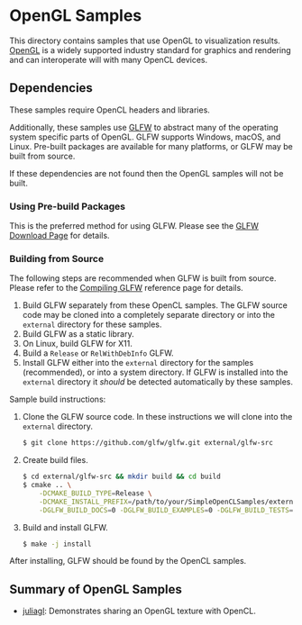 # OpenGL Samples

This directory contains samples that use OpenGL to visualization results.
[OpenGL](https://www.khronos.org/opengl/) is a widely supported industry standard for graphics and rendering and can interoperate will with many OpenCL devices.

## Dependencies

These samples require OpenCL headers and libraries.

Additionally, these samples use [GLFW](https://www.glfw.org/) to abstract many of the operating system specific parts of OpenGL.
GLFW supports Windows, macOS, and Linux.
Pre-built packages are available for many platforms, or GLFW may be built from source.

If these dependencies are not found then the OpenGL samples will not be built.

### Using Pre-build Packages

This is the preferred method for using GLFW.
Please see the [GLFW Download Page](https://www.glfw.org/download.html) for details.

### Building from Source

The following steps are recommended when GLFW is built from source.
Please refer to the [Compiling GLFW](https://www.glfw.org/docs/latest/compile_guide.html) reference page for details.

1. Build GLFW separately from these OpenCL samples.
The GLFW source code may be cloned into a completely separate directory or into the `external` directory for these samples.
2. Build GLFW as a static library.
3. On Linux, build GLFW for X11.
3. Build a `Release` or `RelWithDebInfo` GLFW.
4. Install GLFW either into the `external` directory for the samples (recommended), or into a system directory.
If GLFW is installed into the `external` directory it _should_ be detected automatically by these samples.

Sample build instructions:

1. Clone the GLFW source code.
In these instructions we will clone into the `external` directory.

    ```sh
    $ git clone https://github.com/glfw/glfw.git external/glfw-src
    ```

2. Create build files.

    ```sh
    $ cd external/glfw-src && mkdir build && cd build
    $ cmake .. \
        -DCMAKE_BUILD_TYPE=Release \
        -DCMAKE_INSTALL_PREFIX=/path/to/your/SimpleOpenCLSamples/external/glfw \
        -DGLFW_BUILD_DOCS=0 -DGLFW_BUILD_EXAMPLES=0 -DGLFW_BUILD_TESTS=0
    ```

3. Build and install GLFW.

    ```sh
    $ make -j install
    ```

After installing, GLFW should be found by the OpenCL samples.

## Summary of OpenGL Samples

* [juliagl](./00_juliagl): Demonstrates sharing an OpenGL texture with OpenCL.
